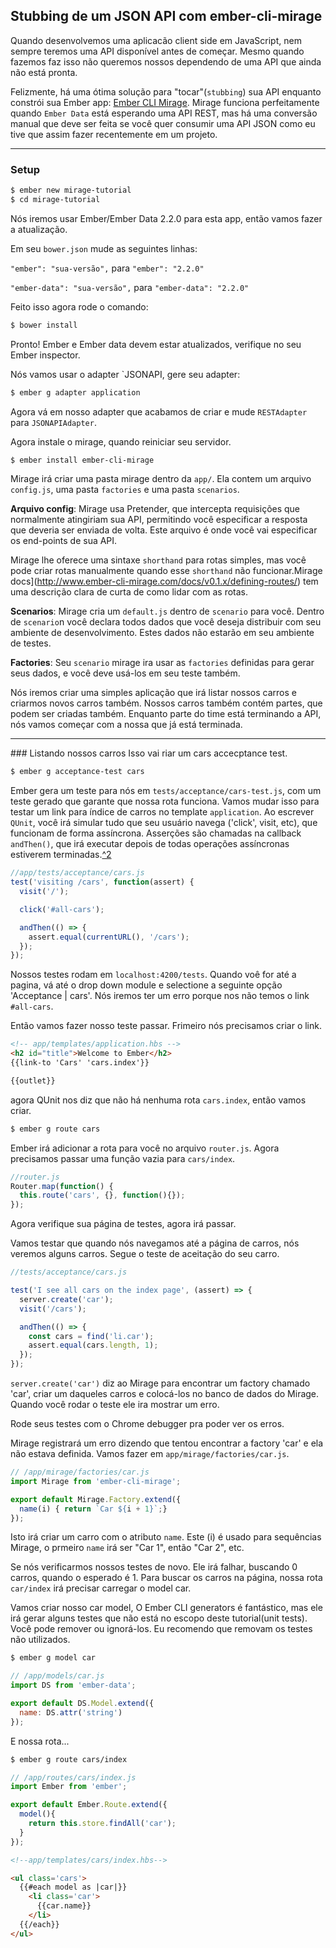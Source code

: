 ## Stubbing de um JSON API com ember-cli-mirage

Quando desenvolvemos uma aplicacão client side em JavaScript, nem sempre teremos uma API disponível antes de começar. Mesmo quando fazemos faz isso não queremos nossos dependendo de uma API que ainda não está pronta.

Felizmente, há uma ótima solução para  "tocar"(`stubbing`) sua API enquanto constrói sua Ember app: [Ember CLI Mirage](http://www.ember-cli-mirage.com/). Mirage funciona perfeitamente quando `Ember Data` está esperando uma API REST, mas há uma conversão manual que deve ser feita se você quer consumir uma API JSON como eu tive que assim fazer recentemente em um projeto.

<hr/>

### Setup

```bash
$ ember new mirage-tutorial
$ cd mirage-tutorial
```
Nós iremos usar Ember/Ember Data 2.2.0 para esta app, então vamos fazer a atualização.

Em seu `bower.json` mude as seguintes linhas:

`"ember": "sua-versão",` para `"ember": "2.2.0"`

`"ember-data": "sua-versão",` para `"ember-data": "2.2.0"`

Feito isso agora rode o comando:

```bash
$ bower install
```

Pronto! Ember e Ember data devem estar atualizados, verifique no seu Ember inspector.

Nós vamos usar o adapter `JSONAPI, gere seu adapter:

```bash
$ ember g adapter application
```

Agora vá em nosso adapter que acabamos de criar e mude `RESTAdapter` para `JSONAPIAdapter`.

Agora instale o mirage, quando reiniciar seu servidor.

```bash
$ ember install ember-cli-mirage
```

Mirage irá criar uma pasta mirage dentro da `app/`. Ela contem um arquivo `config.js`, uma pasta `factories` e uma pasta `scenarios`.

**Arquivo config**: Mirage usa Pretender, que intercepta requisições que normalmente atingiriam sua API, permitindo você especificar a resposta que deveria ser enviada de volta. Este arquivo é onde você vai especificar os end-points de sua API.

Mirage lhe oferece uma sintaxe `shorthand` para rotas simples, mas você pode criar rotas manualmente quando esse `shorthand` não funcionar.Mirage docs](http://www.ember-cli-mirage.com/docs/v0.1.x/defining-routes/) tem uma descrição clara de curta de como lidar com as rotas.

**Scenarios**: Mirage cria um `default.js` dentro de `scenario` para você. Dentro de `scenario`n você declara todos dados que você deseja distribuir com seu ambiente de desenvolvimento. Estes dados não estarão em seu ambiente de testes.

**Factories**: Seu `scenario` mirage ira usar as `factories` definidas para gerar seus dados, e você deve usá-los em seu teste também.

Nós iremos criar uma simples aplicação que irá listar nossos carros e criarmos novos carros também. Nossos carros também contém partes, que podem ser criadas também. Enquanto parte do time está terminando a API, nós vamos começar com a nossa que já está terminada.

<hr/>
### Listando nossos carros
Isso vai riar um cars accecptance test.

```bash
$ ember g acceptance-test cars
```

Ember gera um teste para nós em `tests/acceptance/cars-test.js`, com um teste gerado que garante que nossa rota funciona. Vamos mudar isso para testar um link para índice de carros no template `application`. Ao escrever `QUnit`, você irá simular tudo que seu usuário navega ('click', visit, etc), que funcionam de forma assíncrona. Asserções são chamadas na callback `andThen()`, que irá executar depois de todas operações assíncronas estiverem terminadas.[^2](http://coryforsyth.com/2014/07/10/demystifing-ember-async-testing/)

```javascript
//app/tests/acceptance/cars.js
test('visiting /cars', function(assert) {
  visit('/');

  click('#all-cars');

  andThen(() => {
    assert.equal(currentURL(), '/cars');
  });
});
```

Nossos testes rodam em `localhost:4200/tests`. Quando voê for até a pagina, vá até o drop down module e selectione a seguinte opção 'Acceptance | cars'. Nós iremos ter um erro porque nos não temos o link `#all-cars`.

Então vamos fazer nosso teste passar. Frimeiro nós precisamos criar o link.

```html
<!-- app/templates/application.hbs -->
<h2 id="title">Welcome to Ember</h2>
{{link-to 'Cars' 'cars.index'}}

{{outlet}}
```

agora QUnit nos diz que não há nenhuma rota `cars.index`, então vamos criar.

```bash
$ ember g route cars
```

Ember irá adicionar a rota para você no arquivo `router.js`. Agora precisamos passar uma função vazia para `cars/index`.

```javascript
//router.js
Router.map(function() {
  this.route('cars', {}, function(){});
});
```
Agora verifique sua página de testes, agora irá passar.

Vamos testar que quando nós navegamos até a página de carros, nós veremos alguns carros. Segue o teste de aceitação do seu carro.

```javascript
//tests/acceptance/cars.js

test('I see all cars on the index page', (assert) => {
  server.create('car');
  visit('/cars');

  andThen(() => {
    const cars = find('li.car');
    assert.equal(cars.length, 1);
  });
});

```

`server.create('car')` diz ao Mirage para encontrar um factory chamado 'car', criar um daqueles carros e colocá-los no banco de dados do Mirage. Quando você rodar o teste ele ira mostrar um erro.

Rode seus testes com o Chrome debugger pra poder ver os erros.

Mirage registrará um erro dizendo que tentou encontrar a factory 'car' e ela não estava definida. Vamos fazer em `app/mirage/factories/car.js`.

```javascript
// /app/mirage/factories/car.js
import Mirage from 'ember-cli-mirage';

export default Mirage.Factory.extend({
  name(i) { return `Car ${i + 1}`;}
});
```

Isto irá criar um carro com o atributo `name`. Este (i) é usado para sequências Mirage, o prmeiro `name` irá ser "Car 1", então "Car 2", etc.

Se nós verificarmos nossos testes de novo. Ele irá falhar, buscando 0 carros, quando o esperado é 1. Para buscar os carros na página, nossa rota `car/index` irá precisar carregar o model car.

Vamos criar nosso car model, O Ember CLI generators é fantástico, mas ele irá gerar alguns testes que não está no escopo deste tutorial(unit tests). Você pode remover ou ignorá-los. Eu recomendo que removam os testes não utilizados.

```bash
$ ember g model car
```

```javascript
// /app/models/car.js
import DS from 'ember-data';

export default DS.Model.extend({
  name: DS.attr('string')
});
```

E nossa rota...
```bash
$ ember g route cars/index
```

```javascript
// /app/routes/cars/index.js
import Ember from 'ember';

export default Ember.Route.extend({
  model(){
    return this.store.findAll('car');
  }
});
```

```html
<!--app/templates/cars/index.hbs-->

<ul class='cars'>
  {{#each model as |car|}}
    <li class='car'>
      {{car.name}}
    </li>
  {{/each}}
</ul>

```
